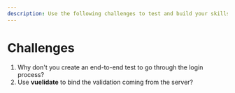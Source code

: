 ```yaml
---
description: Use the following challenges to test and build your skills.
---
```


# Challenges

1. Why don't you create an end-to-end test to go through the login process?
2. Use **vuelidate** to bind the validation coming from the server?

